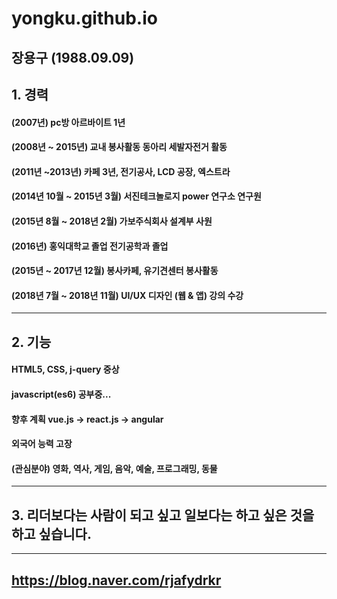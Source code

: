 # yongku.github.io
## 장용구 (1988.09.09)
## 1. 경력
#### (2007년) pc방 아르바이트 1년
#### (2008년 ~ 2015년) 교내 봉사활동 동아리 세발자전거 활동
#### (2011년 ~2013년) 카페 3년, 전기공사, LCD 공장, 엑스트라
#### (2014년 10월 ~ 2015년 3월) 서진테크놀로지 power 연구소 연구원 
#### (2015년 8월 ~ 2018년 2월) 가보주식회사 설계부 사원
#### (2016년) 홍익대학교 졸업 전기공학과 졸업
#### (2015년 ~ 2017년 12월) 봉사카페, 유기견센터 봉사활동
#### (2018년 7월 ~ 2018년 11월) UI/UX 디자인 (웹 & 앱) 강의 수강
- - -
## 2. 기능
#### HTML5, CSS, j-query 중상
#### javascript(es6) 공부중...
#### 향후 계획 vue.js -> react.js -> angular
#### 외국어 능력 고장
#### (관심분야) 영화, 역사, 게임, 음악, 예술, 프로그래밍, 동물
- - -
## **3. 리더보다는 사람이 되고 싶고 일보다는 하고 싶은 것을 하고 싶습니다.**
- - -
## https://blog.naver.com/rjafydrkr

